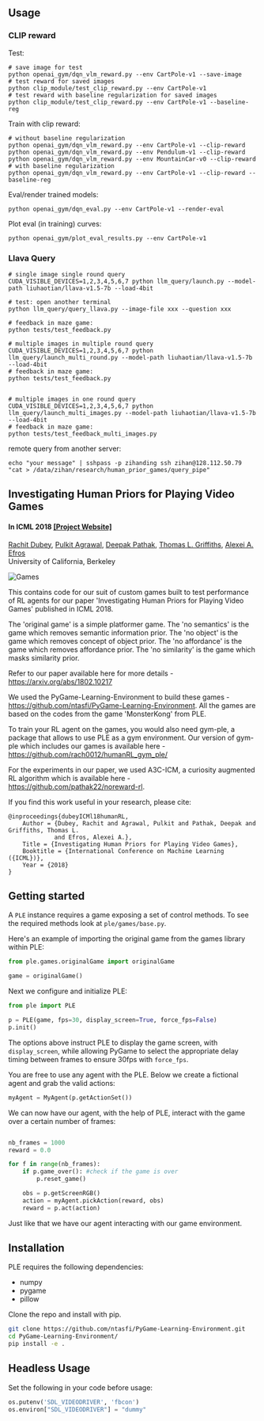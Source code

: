 
## Usage

### CLIP reward
Test:
```
# save image for test
python openai_gym/dqn_vlm_reward.py --env CartPole-v1 --save-image
# test reward for saved images
python clip_module/test_clip_reward.py --env CartPole-v1
# test reward with baseline regularization for saved images
python clip_module/test_clip_reward.py --env CartPole-v1 --baseline-reg
```

Train with clip reward:
```
# without baseline regularization
python openai_gym/dqn_vlm_reward.py --env CartPole-v1 --clip-reward
python openai_gym/dqn_vlm_reward.py --env Pendulum-v1 --clip-reward
python openai_gym/dqn_vlm_reward.py --env MountainCar-v0 --clip-reward
# with baseline regularization
python openai_gym/dqn_vlm_reward.py --env CartPole-v1 --clip-reward --baseline-reg
```

Eval/render trained models:
```
python openai_gym/dqn_eval.py --env CartPole-v1 --render-eval
```
Plot eval (in training) curves:
```
python openai_gym/plot_eval_results.py --env CartPole-v1
```

### Llava Query
```
# single image single round query
CUDA_VISIBLE_DEVICES=1,2,3,4,5,6,7 python llm_query/launch.py --model-path liuhaotian/llava-v1.5-7b --load-4bit

# test: open another terminal
python llm_query/query_llava.py --image-file xxx --question xxx

# feedback in maze game:
python tests/test_feedback.py

# multiple images in multiple round query
CUDA_VISIBLE_DEVICES=1,2,3,4,5,6,7 python llm_query/launch_multi_round.py --model-path liuhaotian/llava-v1.5-7b --load-4bit
# feedback in maze game:
python tests/test_feedback.py


# multiple images in one round query
CUDA_VISIBLE_DEVICES=1,2,3,4,5,6,7 python llm_query/launch_multi_images.py --model-path liuhaotian/llava-v1.5-7b --load-4bit
# feedback in maze game:
python tests/test_feedback_multi_images.py
```

remote query from another server:
```
echo "your message" | sshpass -p zihanding ssh zihan@128.112.50.79 "cat > /data/zihan/research/human_prior_games/query_pipe"
```

## Investigating Human Priors for Playing Video Games ##
#### In ICML 2018 [[Project Website]](https://rach0012.github.io/humanRL_website/) 
[Rachit Dubey](http://cocosci.berkeley.edu/rachit/), [Pulkit Agrawal](https://people.eecs.berkeley.edu/~pulkitag/), [Deepak Pathak](https://people.eecs.berkeley.edu/~pathak/), [Thomas L. Griffiths](http://cocosci.berkeley.edu/tom/tom.php), [Alexei A. Efros](https://people.eecs.berkeley.edu/~efros/)<br/>
University of California, Berkeley<br/>

![Games](screens.png?raw=True "Games!")

This contains code for our suit of custom games built to test performance of RL agents for our paper 'Investigating Human Priors for Playing Video Games' published in ICML 2018.

The 'original game' is a simple platformer game. The 'no semantics' is the game which removes semantic information prior. The 'no object' is the game which removes concept of object prior. The 'no affordance' is the game which removes affordance prior. The 'no similarity' is the game which masks similarity prior. 

Refer to our paper available here for more details - https://arxiv.org/abs/1802.10217

We used the PyGame-Learning-Environment to build these games - https://github.com/ntasfi/PyGame-Learning-Environment. 
All the games are based on the codes from the game 'MonsterKong' from PLE. 

To train your RL agent on the games, you would also need gym-ple, a package that allows to use PLE as a gym environment. Our version of gym-ple which includes our games is available here - https://github.com/rach0012/humanRL_gym_ple/

For the experiments in our paper, we used A3C-ICM, a curiosity augmented RL algorithm which is available here - https://github.com/pathak22/noreward-rl. 

If you find this work useful in your research, please cite:

    @inproceedings{dubeyICMl18humanRL,
        Author = {Dubey, Rachit and Agrawal, Pulkit and Pathak, Deepak and Griffiths, Thomas L.
                 and Efros, Alexei A.},
        Title = {Investigating Human Priors for Playing Video Games},
        Booktitle = {International Conference on Machine Learning ({ICML})},
        Year = {2018}
    }


## Getting started

A `PLE` instance requires a game exposing a set of control methods. To see the required methods look at `ple/games/base.py`. 

Here's an example of importing the original game from the games library within PLE:

```python
from ple.games.originalGame import originalGame

game = originalGame()
```

Next we configure and initialize PLE:

```python
from ple import PLE

p = PLE(game, fps=30, display_screen=True, force_fps=False)
p.init()
```

The options above instruct PLE to display the game screen, with `display_screen`, while allowing PyGame to select the appropriate delay timing between frames to ensure 30fps with `force_fps`.

You are free to use any agent with the PLE. Below we create a fictional agent and grab the valid actions:

```python
myAgent = MyAgent(p.getActionSet())
```

We can now have our agent, with the help of PLE, interact with the game over a certain number of frames:

```python

nb_frames = 1000
reward = 0.0

for f in range(nb_frames):
	if p.game_over(): #check if the game is over
		p.reset_game()

	obs = p.getScreenRGB()
	action = myAgent.pickAction(reward, obs)
	reward = p.act(action)

```

Just like that we have our agent interacting with our game environment.

## Installation

PLE requires the following dependencies:
* numpy
* pygame
* pillow

Clone the repo and install with pip.

```bash
git clone https://github.com/ntasfi/PyGame-Learning-Environment.git
cd PyGame-Learning-Environment/
pip install -e .
``` 

## Headless Usage

Set the following in your code before usage:
```python
os.putenv('SDL_VIDEODRIVER', 'fbcon')
os.environ["SDL_VIDEODRIVER"] = "dummy"
```
